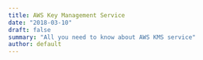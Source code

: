 ```yaml
---
title: AWS Key Management Service
date: "2018-03-10"
draft: false
summary: "All you need to know about AWS KMS service"
author: default
---
```

